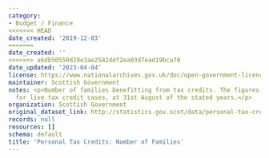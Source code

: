 ```yaml
---
category:
- Budget / Finance
<<<<<<< HEAD
date_created: '2019-12-03'
=======
date_created: ''
>>>>>>> a6db50550d20e3ae2582ddf2ea03d7ead19bca70
date_updated: '2023-04-04'
license: https://www.nationalarchives.gov.uk/doc/open-government-licence/version/3/
maintainer: Scottish Government
notes: <p>Number of families benefitting from tax credits. The figures presented are
  for live tax credit cases, at 31st August of the stated years.</p>
organization: Scottish Government
original_dataset_link: http://statistics.gov.scot/data/personal-tax-credits-number-of-families
records: null
resources: []
schema: default
title: 'Personal Tax Credits: Number of Families'
---
```

